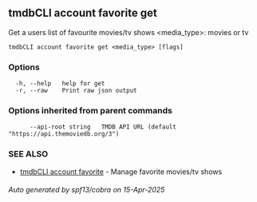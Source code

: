 ## tmdbCLI account favorite get

Get a users list of favourite movies/tv shows
<media_type>: movies or tv

```
tmdbCLI account favorite get <media_type> [flags]
```

### Options

```
  -h, --help   help for get
  -r, --raw    Print raw json output
```

### Options inherited from parent commands

```
      --api-root string   TMDB API URL (default "https://api.themoviedb.org/3")
```

### SEE ALSO

* [tmdbCLI account favorite](tmdbCLI_account_favorite.md)	 - Manage favorite movies/tv shows

###### Auto generated by spf13/cobra on 15-Apr-2025
